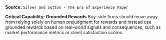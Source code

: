 **Source:** `Silver and Sutton - The Era of Experience Paper`

**Critical Capability: Grounded Rewards**
Buy-side firms should move away from relying solely on human prejudgment for rewards and instead use grounded rewards based on real-world signals and consequences, such as market performance metrics or client satisfaction scores.
